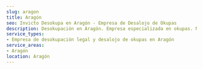 ```yaml
---
slug: aragon
title: Aragón
seo: Invicto Desokupa en Aragón - Empresa de Desalojo de Okupas
description: Desokupación en Aragón. Empresa especializada en okupas. Mediación legal y desalojo express. Presupuesto gratuito.
service_types:
- Empresa de desokupación legal y desalojo de okupas en Aragón
service_areas:
- Aragón
location: Aragón
---
```

